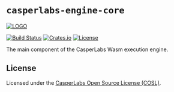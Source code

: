 # `casperlabs-engine-core`

[![LOGO](https://raw.githubusercontent.com/CasperLabs/CasperLabs/master/CASPERLABS_HORIZONTAL.png)](https://casperlabs.io/)

[![Build Status](https://drone-auto.casperlabs.io/api/badges/CasperLabs/CasperLabs/status.svg?branch=dev)](http://drone-auto.casperlabs.io/CasperLabs/CasperLabs)
[![Crates.io](https://img.shields.io/crates/v/casperlabs-engine-core)](https://crates.io/crates/casperlabs-engine-core)
[![License](https://img.shields.io/badge/license-COSL-blue.svg)](https://github.com/CasperLabs/CasperLabs/blob/master/LICENSE)

The main component of the CasperLabs Wasm execution engine.

## License

Licensed under the [CasperLabs Open Source License (COSL)](https://github.com/CasperLabs/CasperLabs/blob/master/LICENSE).
